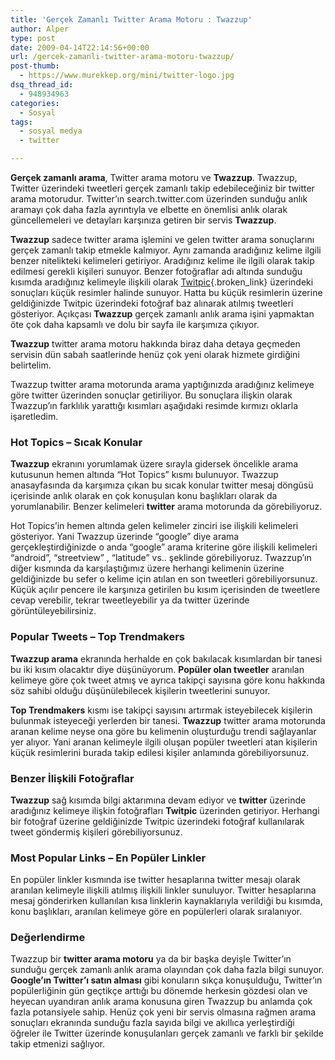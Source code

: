 ```yaml
---
title: 'Gerçek Zamanlı Twitter Arama Motoru : Twazzup'
author: Alper
type: post
date: 2009-04-14T22:14:56+00:00
url: /gercek-zamanli-twitter-arama-motoru-twazzup/
post-thumb:
  - https://www.murekkep.org/mini/twitter-logo.jpg
dsq_thread_id:
  - 948934963
categories:
  - Sosyal
tags:
  - sosyal medya
  - twitter

---
```

**Gerçek zamanlı arama**, Twitter arama motoru ve **Twazzup**. Twazzup, Twitter üzerindeki tweetleri gerçek zamanlı takip edebileceğiniz bir twitter arama motorudur. Twitter&#8217;ın search.twitter.com üzerinden sunduğu anlık aramayı çok daha fazla ayrıntıyla ve elbette en önemlisi anlık olarak güncellemeleri ve detayları karşınıza getiren bir servis **Twazzup**. 

**Twazzup** sadece twitter arama işlemini ve gelen twitter arama sonuçlarını gerçek zamanlı takip etmekle kalmıyor. Aynı zamanda aradığınız kelime ilgili benzer nitelikteki kelimeleri getiriyor. Aradığınız kelime ile ilgili olarak takip edilmesi gerekli kişileri sunuyor. Benzer fotoğraflar adı altında sunduğu kısımda aradığınız kelimeyle ilişkili olarak [Twitpic][1]{.broken_link} üzerindeki sonuçları küçük resimler halinde sunuyor. Hatta bu küçük resimlerin üzerine geldiğinizde Twitpic üzerindeki fotoğraf baz alınarak atılmış tweetleri gösteriyor. Açıkçası **Twazzup** gerçek zamanlı anlık arama işini yapmaktan öte çok daha kapsamlı ve dolu bir sayfa ile karşımıza çıkıyor. 

**Twazzup** twitter arama motoru hakkında biraz daha detaya geçmeden servisin dün sabah saatlerinde henüz çok yeni olarak hizmete girdiğini belirtelim. <!--more-->

Twazzup twitter arama motorunda arama yaptığınızda aradığınız kelimeye göre twitter üzerinden sonuçlar getiriliyor. Bu sonuçlara ilişkin olarak Twazzup&#8217;ın farklılık yarattığı kısımları aşağıdaki resimde kırmızı oklarla işaretledim. 

### Hot Topics &#8211; Sıcak Konular

**Twazzup** ekranını yorumlamak üzere sırayla gidersek öncelikle arama kutusunun hemen altında &#8220;Hot Topics&#8221; kısmı bulunuyor. Twazzup anasayfasında da karşımıza çıkan bu sıcak konular twitter mesaj döngüsü içerisinde anlık olarak en çok konuşulan konu başlıkları olarak da yorumlanabilir. Benzer kelimeleri **twitter** arama motorunda da görebiliyoruz. 

Hot Topics&#8217;in hemen altında gelen kelimeler zinciri ise ilişkili kelimeleri gösteriyor. Yani Twazzup üzerinde &#8220;google&#8221; diye arama gerçekleştirdiğinizde o anda &#8220;google&#8221; arama kriterine göre ilişkili kelimeleri &#8220;android&#8221;, &#8220;streetview&#8221; , &#8220;latitude&#8221; vs.. şeklinde görebiliyoruz. Twazzup&#8217;ın diğer kısmında da karşılaştığımız üzere herhangi kelimenin üzerine geldiğinizde bu sefer o kelime için atılan en son tweetleri görebiliyorsunuz. Küçük açılır pencere ile karşınıza getirilen bu kısım içerisinden de tweetlere cevap verebilir, tekrar tweetleyebilir ya da twitter üzerinde görüntüleyebilirsiniz. 

### Popular Tweets &#8211; Top Trendmakers

**Twazzup arama** ekranında herhalde en çok bakılacak kısımlardan bir tanesi bu iki kısım olacaktır diye düşünüyorum. **Popüler olan tweetler** aranılan kelimeye göre çok tweet atmış ve ayrıca takipçi sayısına göre konu hakkında söz sahibi olduğu düşünülebilecek kişilerin tweetlerini sunuyor. 

**Top Trendmakers** kısmı ise takipçi sayısını artırmak isteyebilecek kişilerin bulunmak isteyeceği yerlerden bir tanesi. **Twazzup** twitter arama motorunda aranan kelime neyse ona göre bu kelimenin oluşturduğu trendi sağlayanlar yer alıyor. Yani aranan kelimeyle ilgili oluşan popüler tweetleri atan kişilerin küçük resimlerini burada takip edilesi kişiler anlamında görebiliyorsunuz. 

### Benzer İlişkili Fotoğraflar

**Twazzup** sağ kısımda bilgi aktarımına devam ediyor ve **twitter** üzerinde aradığınız kelimeye ilişkin fotoğrafları **Twitpic** üzerinden getiriyor. Herhangi bir fotoğraf üzerine geldiğinizde Twitpic üzerindeki fotoğraf kullanılarak tweet göndermiş kişileri görebiliyorsunuz. 

### Most Popular Links &#8211; En Popüler Linkler

En popüler linkler kısmında ise twitter hesaplarına twitter mesajı olarak aranılan kelimeyle ilişkili atılmış ilişkili linkler sunuluyor. Twitter hesaplarına mesaj gönderirken kullanılan kısa linklerin kaynaklarıyla verildiği bu kısımda, konu başlıkları, aranılan kelimeye göre en popülerleri olarak sıralanıyor.

### Değerlendirme

Twazzup bir **twitter arama motoru** ya da bir başka deyişle Twitter&#8217;ın sunduğu gerçek zamanlı anlık arama olayından çok daha fazla bilgi sunuyor. **Google&#8217;ın Twitter&#8217;ı satın alması** gibi konuların sıkça konuşulduğu, Twitter&#8217;ın popülerliğinin gün geçtikçe arttığı bu dönemde herkesin gözdesi olan ve heyecan uyandıran anlık arama konusuna giren Twazzup bu anlamda çok fazla potansiyele sahip. Henüz çok yeni bir servis olmasına rağmen arama sonuçları ekranında sunduğu fazla sayıda bilgi ve akıllıca yerleştirdiği öğreler ile Twitter üzerinde konuşulanları gerçek zamanlı ve farklı bir şekilde takip etmenizi sağlıyor.

 [1]: https://www.murekkep.org/twitpic-ile-fotograflarinizi-twittera-gonderin-1894